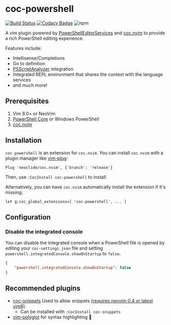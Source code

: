 # coc-powershell

[![Build Status](https://v-yadli.visualstudio.com/coc-powershell/_apis/build/status/coc-extensions.coc-powershell?branchName=master)](https://v-yadli.visualstudio.com/coc-powershell/_build/latest?definitionId=4&branchName=master)
[![Codacy Badge](https://api.codacy.com/project/badge/Grade/821f104c56834a73acede8d387fc4c2b)](https://www.codacy.com/manual/coc-extensions/coc-powershell?utm_source=github.com&amp;utm_medium=referral&amp;utm_content=coc-extensions/coc-powershell&amp;utm_campaign=Badge_Grade)
![npm](https://img.shields.io/npm/v/coc-powershell.svg)

A vim plugin powered by
[PowerShellEditorServices](https://github.com/PowerShell/PowerShellEditorServices) and
[coc.nvim](https://github.com/neoclide/coc.nvim)
to provide a rich PowerShell editing experience.

Features include:
* Intellisense/Completions
* Go to definition
* [PSScriptAnalyzer](https://github.com/PowerShell/PSScriptAnalyzer) integration
* Integrated REPL environment that shares the context with the language services
* and much more!

## Prerequisites

1. Vim 8.0+ or NeoVim
2. [PowerShell Core](https://github.com/powershell/powershell) or Windows PowerShell
3. [coc.nvim](https://github.com/neoclide/coc.nvim)

## Installation

`coc-powershell` is an extension for `coc.nvim`.
You can install `coc.nvim` with a plugin manager like [vim-plug](https://github.com/junegunn/vim-plug):
```vimL
Plug 'neoclide/coc.nvim', {'branch': 'release'}
```

Then, use `:CocInstall coc-powershell` to install.

Alternatively, you can have `coc.nvim` automatically install the extension if it's missing:
```vimL
let g:coc_global_extensions=[ 'coc-powershell', ... ]
```

## Configuration

### Disable the integrated console

You can disable the integrated console when a PowerShell file is opened by editing your `coc-settings.json` file and setting `powershell.integratedConsole.showOnStartup` to `false`.

```json
{
    "powershell.integratedConsole.showOnStartup": false
}
```   

## Recommended plugins

* [coc-snippets](https://github.com/neoclide/coc-snippets) Used to allow snippets [(requires neovim 0.4 or latest vim8)](https://github.com/neoclide/coc.nvim/wiki/F.A.Q#how-to-make-preview-window-shown-aside-with-pum).
  * Can be installed with `:CocInstall coc-snippets`
* [vim-polyglot](https://github.com/sheerun/vim-polyglot) for syntax highlighting 🎨
